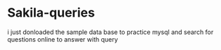 # Sakila-queries

i just donloaded the sample data base to practice mysql and search for questions online to answer with query
